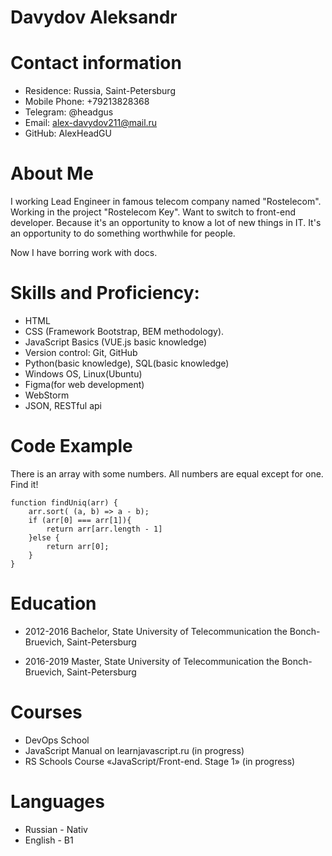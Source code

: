 Davydov Aleksandr
======

Contact information
======
* Residence: Russia, Saint-Petersburg
* Mobile Phone: +79213828368
* Telegram: @headgus
* Email: alex-davydov211@mail.ru
* GitHub: AlexHeadGU

About Me
======
I working Lead Engineer in famous telecom company named "Rostelecom". 
Working in the project "Rostelecom Key".
Want to switch to front-end developer. Because it's an opportunity to know a lot of new things in IT. 
It's an opportunity to do something worthwhile for people.

Now I have borring work with docs.

Skills and Proficiency:
======
* HTML
* CSS (Framework Bootstrap, BEM methodology).
* JavaScript Basics (VUE.js basic knowledge)
* Version control: Git, GitHub
* Python(basic knowledge), SQL(basic knowledge)
* Windows OS, Linux(Ubuntu)
* Figma(for web development)
* WebStorm
* JSON, RESTful api

Code Example
======
There is an array with some numbers. All numbers are equal except for one. Find it!

```
function findUniq(arr) {
    arr.sort( (a, b) => a - b);
    if (arr[0] === arr[1]){
        return arr[arr.length - 1]
    }else {
        return arr[0];
    }
}
```
        
Education
======
  * 2012-2016    Bachelor, State University of Telecommunication the Bonch-Bruevich, Saint-Petersburg
  
  * 2016-2019    Master, State University of Telecommunication the Bonch-Bruevich, Saint-Petersburg

Courses
======
* DevOps School
* JavaScript Manual on learnjavascript.ru (in progress)
* RS Schools Course «JavaScript/Front-end. Stage 1» (in progress)

Languages
======
* Russian - Nativ
* English - B1
